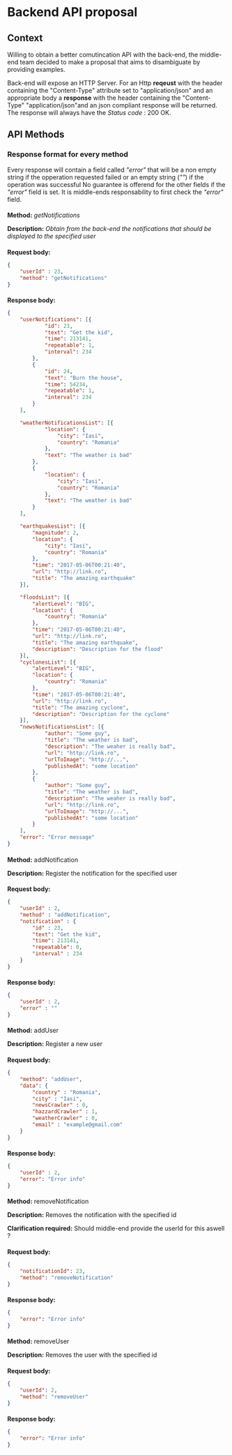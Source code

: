 Backend API proposal
======

Context
------

Willing to obtain a better comutincation API with the back-end, the middle-end team decided to make a proposal that aims to disambiguate by providing examples.

Back-end will expose an HTTP Server. For an Http **reqeust** with the header containing the "Content-Type" attribute set to "application/json" and an appropriate body a **response** with the header containing the "Content-Type" "application/json"and an json compliant response will be returned. The response will
always have the *_Status code_* : 200 OK.

API Methods
------

### Response format for every method
Every response will contain a field called _"error"_ that will be a non empty string if the opperation requested failed or an empty string (_""_) if the operation was successful
No guarantee is offerend for the other fields if the _"error"_ field is set. It is middle-ends responsability to first check the _"error"_ field.

####
**Method:** _getNotifications_

**Description:** _Obtain from the back-end the notifications that should be displayed to the specified user_

####
**Request body:**
```json
{
    "userId" : 23,
    "method": "getNotifications"
}
```
####
**Response body:**

```json
{
	"userNotifications": [{
			"id": 23,
			"text": "Get the kid",
			"time": 213141,
			"repeatable": 1,
			"interval": 234
		},
		{
			"id": 24,
			"text": "Burn the house",
			"time": 54234,
			"repeatable": 1,
			"interval": 234
		}
	],

	"weatherNotificationsList": [{
			"location": {
				"city": "Iasi",
				"country": "Romania"
			},
			"text": "The weather is bad"
		},
		{
			"location": {
				"city": "Iasi",
				"country": "Romania"
			},
			"text": "The weather is bad"
		}
	],

	"earthquakesList": [{
		"magnitude": 2,
		"location": {
			"city": "Iasi",
			"country": "Romania"
		},
		"time": "2017-05-06T00:21:40",
		"url": "http://link.ro",
		"title": "The amazing earthquake"
	}],

	"floodsList": [{
		"alertLevel": "BIG",
		"location": {
			"country": "Romania"
		},
		"time": "2017-05-06T00:21:40",
		"url": "http://link.ro",
		"title": "The amazing earthquake",
		"description": "Description for the flood"
	}],
	"cyclonesList": [{
		"alertLevel": "BIG",
		"location": {
			"country": "Romania"
		},
		"time": "2017-05-06T00:21:40",
		"url": "http://link.ro",
		"title": "The amazing cyclone",
		"description": "Description for the cyclone"
	}],
	"newsNotificationsList": [{
			"author": "Some guy",
			"title": "The weather is bad",
			"description": "The weaher is really bad",
			"url": "http://link.ro",
			"urlToImage": "http://...",
			"publishedAt": "some location"
		},
		{
			"author": "Some guy",
			"title": "The weather is bad",
			"description": "The weaher is really bad",
			"url": "http://link.ro",
			"urlToImage": "http://...",
			"publishedAt": "some location"
		}
	],
	"error": "Error message"
}
```
####
**Method:** addNotification


**Description:**  Register the notification for the specified user

####
**Request body:**
```json
{
    "userId" : 2,
    "method" : "addNotification",
    "notification" : {
        "id" : 23,
        "text": "Get the kid",
        "time": 213141,
        "repeatable": 0,
        "interval" : 234
    }
}
```

####
**Response body:**
```json
{
    "userId" : 2,
    "error" : "" 
}
```

####
**Method:** addUser


**Description:** Register a new user

####
**Request body:**
```json
{   
    "method": "addUser",
    "data": {
        "country" : "Romania",
        "city" : "Iasi",
        "newsCrawler" : 0,
        "hazzardCrawler" : 1,
        "weatherCrawler" : 0,
        "email" : "example@gmail.com"
    }
}
```
####
**Response body:**
```json
{
    "userId" : 2,
    "error": "Error info"
}
```
####
**Method:** removeNotification

**Description:**  Removes the notification with the specified id

**Clarification required:** Should middle-end provide the userId for this aswell ?

####
**Request body:**
```json
{
    "notificationId": 23,
    "method": "removeNotification"
}
```

####
**Response body:**
```json
{
    "error": "Error info"
}
```
####
**Method:** removeUser

**Description:**  Removes the user with the specified id

####
**Request body:**
```json
{
    "userId": 2,
    "method": "removeUser"
}
```
####
**Response body:**
```json
{
    "error": "Error info"
}
```
